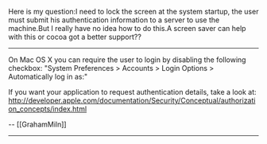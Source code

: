 Here is my question:I need to lock the screen at the system startup, the user must submit his authentication information to a server to use the machine.But I really have no idea how to do this.A screen saver can help with this or cocoa got a better support??

----

On Mac OS X you can require the user to login by disabling the following checkbox: "System Preferences > Accounts > Login Options > Automatically log in as:"

If you want your application to request authentication details, take a look at: http://developer.apple.com/documentation/Security/Conceptual/authorization_concepts/index.html

-- [[GrahamMiln]]

----